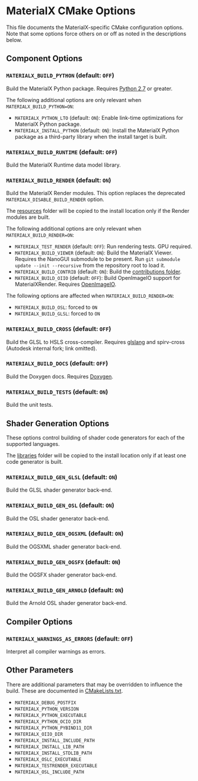 # MaterialX CMake Options

This file documents the MaterialX-specific CMake configuration options. Note that some options
force others on or off as noted in the descriptions below.

## Component Options

### `MATERIALX_BUILD_PYTHON` (default: `OFF`)

Build the MaterialX Python package. Requires [Python 2.7](https://www.python.org/) or greater.

The following additional options are only relevant when `MATERIALX_BUILD_PYTHON=ON`:

-   `MATERIALX_PYTHON_LTO` (default: `ON`): Enable link-time optimizations for MaterialX Python package.
-   `MATERIALX_INSTALL_PYTHON` (default: `ON`): Install the MaterialX Python package as a third-party library when the install target is built.

### `MATERIALX_BUILD_RUNTIME` (default: `OFF`)

Build the MaterialX Runtime data model library.

### `MATERIALX_BUILD_RENDER` (default: `ON`)

Build the MaterialX Render modules. This option replaces the deprecated `MATERIALX_DISABLE_BUILD_RENDER` option.

The [resources](resources) folder will be copied to the install location only if the Render modules are built.

The following additional options are only relevant when `MATERIALX_BUILD_RENDER=ON`:

-   `MATERIALX_TEST_RENDER` (default: `OFF`): Run rendering tests. GPU required.
-   `MATERIALX_BUILD_VIEWER` (default: `ON`): Build the MaterialX Viewer. Requires the NanoGUI submodule to be present. Run `git submodule update --init --recursive` from the repository root to load it.
-   `MATERIALX_BUILD_CONTRIB` (default: `ON`): Build the [contributions folder](source/MaterialXContrib).
-   `MATERIALX_BUILD_OIIO` (default: `OFF`): Build OpenImageIO support for MaterialXRender. Requires [OpenImageIO](http://www.openimageio.org/).

The following options are affected when `MATERIALX_BUILD_RENDER=ON`:

-   `MATERIALX_BUILD_OSL`: forced to `ON`
-   `MATERIALX_BUILD_GLSL`: forced to `ON`

### `MATERIALX_BUILD_CROSS` (default: `OFF`)

Build the GLSL to HSLS cross-compiler. Requires [glslang](https://github.com/KhronosGroup/glslang) and spirv-cross (Autodesk internal fork; link omitted).

### `MATERIALX_BUILD_DOCS` (default: `OFF`)

Build the Doxygen docs. Requires [Doxygen](http://www.doxygen.nl/).

### `MATERIALX_BUILD_TESTS` (default: `ON`)

Build the unit tests.

## Shader Generation Options

These options control building of shader code generators for each of the supported languages.

The [libraries](libraries) folder will be copied to the install location only if at least one code generator is built.

### `MATERIALX_BUILD_GEN_GLSL` (default: `ON`)

Build the GLSL shader generator back-end.

### `MATERIALX_BUILD_GEN_OSL` (default: `ON`)

Build the OSL shader generator back-end.

### `MATERIALX_BUILD_GEN_OGSXML` (default: `ON`)

Build the OGSXML shader generator back-end.

### `MATERIALX_BUILD_GEN_OGSFX` (default: `ON`)

Build the OGSFX shader generator back-end.

### `MATERIALX_BUILD_GEN_ARNOLD` (default: `ON`)

Build the Arnold OSL shader generator back-end.

## Compiler Options

### `MATERIALX_WARNINGS_AS_ERRORS` (default: `OFF`)

Interpret all compiler warnings as errors.

## Other Parameters

There are additional parameters that may be overridden to influence the build. These are documented in [CMakeLists.txt](CMakeLists.txt).

-   `MATERIALX_DEBUG_POSTFIX`
-   `MATERIALX_PYTHON_VERSION`
-   `MATERIALX_PYTHON_EXECUTABLE`
-   `MATERIALX_PYTHON_OCIO_DIR`
-   `MATERIALX_PYTHON_PYBIND11_DIR`
-   `MATERIALX_OIIO_DIR`
-   `MATERIALX_INSTALL_INCLUDE_PATH`
-   `MATERIALX_INSTALL_LIB_PATH`
-   `MATERIALX_INSTALL_STDLIB_PATH`
-   `MATERIALX_OSLC_EXECUTABLE`
-   `MATERIALX_TESTRENDER_EXECUTABLE`
-   `MATERIALX_OSL_INCLUDE_PATH`
